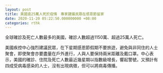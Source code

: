 ```yaml
---
layout: post
title: 美國逾25萬人死於疫情　專家建議民眾在感恩節留家
date: 2020-11-20 05:22:50.000000000 +08:00
categories: rthk
---
```


全球確診及死亡人數最多的美國，確診人數超過1150萬、超過25萬人死亡。

美國疾控中心強烈建議民眾，在下星期感恩節假期不要旅遊，避免與非同住的人士聚會，即使聚會亦要盡量在戶外進行，人與人要保持兩米距離及戴口罩。中心表示，美國的確診、住院及死亡人數最近幾星期以指數級增長，響起警號，又預計有四成受病毒感染的人士，沒有出現病徵，但可以將病毒傳播。
